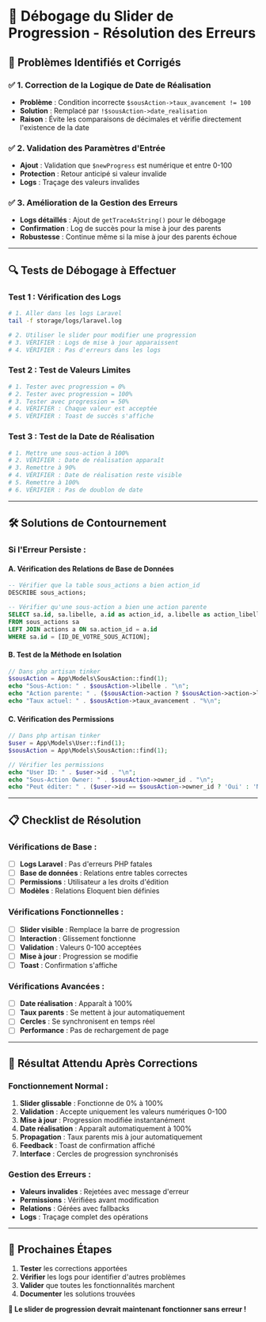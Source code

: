 # 🐛 **Débogage du Slider de Progression - Résolution des Erreurs**

## 🚨 **Problèmes Identifiés et Corrigés**

### **✅ 1. Correction de la Logique de Date de Réalisation**

-   **Problème** : Condition incorrecte `$sousAction->taux_avancement != 100`
-   **Solution** : Remplacé par `!$sousAction->date_realisation`
-   **Raison** : Évite les comparaisons de décimales et vérifie directement l'existence de la date

### **✅ 2. Validation des Paramètres d'Entrée**

-   **Ajout** : Validation que `$newProgress` est numérique et entre 0-100
-   **Protection** : Retour anticipé si valeur invalide
-   **Logs** : Traçage des valeurs invalides

### **✅ 3. Amélioration de la Gestion des Erreurs**

-   **Logs détaillés** : Ajout de `getTraceAsString()` pour le débogage
-   **Confirmation** : Log de succès pour la mise à jour des parents
-   **Robustesse** : Continue même si la mise à jour des parents échoue

---

## 🔍 **Tests de Débogage à Effectuer**

### **Test 1 : Vérification des Logs**

```bash
# 1. Aller dans les logs Laravel
tail -f storage/logs/laravel.log

# 2. Utiliser le slider pour modifier une progression
# 3. VÉRIFIER : Logs de mise à jour apparaissent
# 4. VÉRIFIER : Pas d'erreurs dans les logs
```

### **Test 2 : Test de Valeurs Limites**

```bash
# 1. Tester avec progression = 0%
# 2. Tester avec progression = 100%
# 3. Tester avec progression = 50%
# 4. VÉRIFIER : Chaque valeur est acceptée
# 5. VÉRIFIER : Toast de succès s'affiche
```

### **Test 3 : Test de la Date de Réalisation**

```bash
# 1. Mettre une sous-action à 100%
# 2. VÉRIFIER : Date de réalisation apparaît
# 3. Remettre à 90%
# 4. VÉRIFIER : Date de réalisation reste visible
# 5. Remettre à 100%
# 6. VÉRIFIER : Pas de doublon de date
```

---

## 🛠️ **Solutions de Contournement**

### **Si l'Erreur Persiste :**

#### **A. Vérification des Relations de Base de Données**

```sql
-- Vérifier que la table sous_actions a bien action_id
DESCRIBE sous_actions;

-- Vérifier qu'une sous-action a bien une action parente
SELECT sa.id, sa.libelle, a.id as action_id, a.libelle as action_libelle
FROM sous_actions sa
LEFT JOIN actions a ON sa.action_id = a.id
WHERE sa.id = [ID_DE_VOTRE_SOUS_ACTION];
```

#### **B. Test de la Méthode en Isolation**

```php
// Dans php artisan tinker
$sousAction = App\Models\SousAction::find(1);
echo "Sous-Action: " . $sousAction->libelle . "\n";
echo "Action parente: " . ($sousAction->action ? $sousAction->action->libelle : 'Aucune') . "\n";
echo "Taux actuel: " . $sousAction->taux_avancement . "%\n";
```

#### **C. Vérification des Permissions**

```php
// Dans php artisan tinker
$user = App\Models\User::find(1);
$sousAction = App\Models\SousAction::find(1);

// Vérifier les permissions
echo "User ID: " . $user->id . "\n";
echo "Sous-Action Owner: " . $sousAction->owner_id . "\n";
echo "Peut éditer: " . ($user->id == $sousAction->owner_id ? 'Oui' : 'Non') . "\n";
```

---

## 📋 **Checklist de Résolution**

### **Vérifications de Base :**

-   [ ] **Logs Laravel** : Pas d'erreurs PHP fatales
-   [ ] **Base de données** : Relations entre tables correctes
-   [ ] **Permissions** : Utilisateur a les droits d'édition
-   [ ] **Modèles** : Relations Eloquent bien définies

### **Vérifications Fonctionnelles :**

-   [ ] **Slider visible** : Remplace la barre de progression
-   [ ] **Interaction** : Glissement fonctionne
-   [ ] **Validation** : Valeurs 0-100 acceptées
-   [ ] **Mise à jour** : Progression se modifie
-   [ ] **Toast** : Confirmation s'affiche

### **Vérifications Avancées :**

-   [ ] **Date réalisation** : Apparaît à 100%
-   [ ] **Taux parents** : Se mettent à jour automatiquement
-   [ ] **Cercles** : Se synchronisent en temps réel
-   [ ] **Performance** : Pas de rechargement de page

---

## 🎯 **Résultat Attendu Après Corrections**

### **Fonctionnement Normal :**

1. **Slider glissable** : Fonctionne de 0% à 100%
2. **Validation** : Accepte uniquement les valeurs numériques 0-100
3. **Mise à jour** : Progression modifiée instantanément
4. **Date réalisation** : Apparaît automatiquement à 100%
5. **Propagation** : Taux parents mis à jour automatiquement
6. **Feedback** : Toast de confirmation affiché
7. **Interface** : Cercles de progression synchronisés

### **Gestion des Erreurs :**

-   **Valeurs invalides** : Rejetées avec message d'erreur
-   **Permissions** : Vérifiées avant modification
-   **Relations** : Gérées avec fallbacks
-   **Logs** : Traçage complet des opérations

---

## 🚀 **Prochaines Étapes**

1. **Tester** les corrections apportées
2. **Vérifier** les logs pour identifier d'autres problèmes
3. **Valider** que toutes les fonctionnalités marchent
4. **Documenter** les solutions trouvées

**🎯 Le slider de progression devrait maintenant fonctionner sans erreur !**

